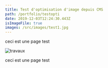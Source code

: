 ```yaml
---
title: Test d'optimisation d'image depuis CMS
path: /portfolio/testopti
date: 2019-12-03T12:24:30.443Z
isImageFile: true
images: /src/images/test1.jpg
---
```

ceci est une page test

![travaux](/img/travaux.jpg "travaux")

ceci est une page test
